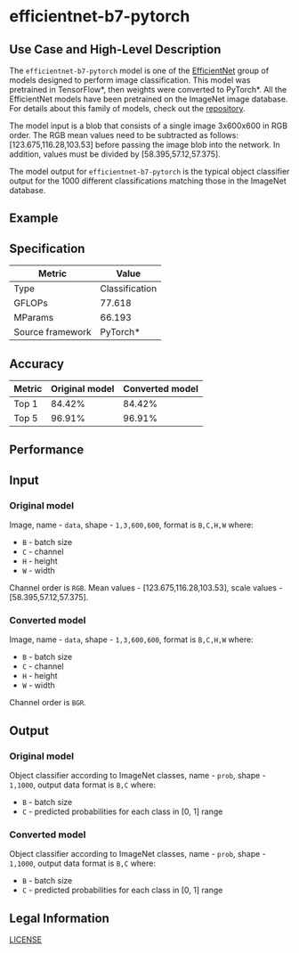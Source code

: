 # efficientnet-b7-pytorch

## Use Case and High-Level Description

The `efficientnet-b7-pytorch` model is one of the [EfficientNet](https://arxiv.org/abs/1905.11946) group of models designed to perform image classification. This model was pretrained in TensorFlow\*, then weights were converted to PyTorch\*. All the EfficientNet models have been pretrained on the ImageNet image database. For details about this family of models, check out the [repository](https://github.com/rwightman/gen-efficientnet-pytorch).

The model input is a blob that consists of a single image 3x600x600 in RGB
order. The RGB mean values need to be subtracted as follows: [123.675,116.28,103.53]
before passing the image blob into the network. In addition, values must be divided
by [58.395,57.12,57.375].

The model output for `efficientnet-b7-pytorch` is the typical object classifier output for
the 1000 different classifications matching those in the ImageNet database.

## Example

## Specification

| Metric            | Value         |
|-------------------|---------------|
| Type              | Classification|
| GFLOPs            | 77.618        |
| MParams           | 66.193        |
| Source framework  | PyTorch\*     |

## Accuracy

| Metric | Original model | Converted model |
| ------ | -------------- | --------------- |
| Top 1  | 84.42%         | 84.42%          |
| Top 5  | 96.91%         | 96.91%          | 

## Performance

## Input

### Original model

Image, name - `data`,  shape - `1,3,600,600`, format is `B,C,H,W` where:

- `B` - batch size
- `C` - channel
- `H` - height
- `W` - width

Channel order is `RGB`.
Mean values - [123.675,116.28,103.53], scale values - [58.395,57.12,57.375].

### Converted model

Image, name - `data`,  shape - `1,3,600,600`, format is `B,C,H,W` where:

- `B` - batch size
- `C` - channel
- `H` - height
- `W` - width

Channel order is `BGR`.

## Output

### Original model

Object classifier according to ImageNet classes, name - `prob`,  shape - `1,1000`, output data format is `B,C` where:

- `B` - batch size
- `C` - predicted probabilities for each class in  [0, 1] range

### Converted model

Object classifier according to ImageNet classes, name - `prob`,  shape - `1,1000`, output data format is `B,C` where:

- `B` - batch size
- `C` - predicted probabilities for each class in  [0, 1] range

## Legal Information

[LICENSE](https://raw.githubusercontent.com/rwightman/gen-efficientnet-pytorch/a36e2b2cd1bd122a508a6fffeaa7606890f8c882/LICENSE)
